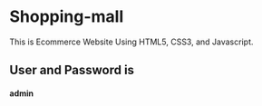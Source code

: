 # Shopping-mall
This is Ecommerce Website Using HTML5, CSS3, and Javascript.

<h2>User and Password is</h2>
<h4> admin </h4>
